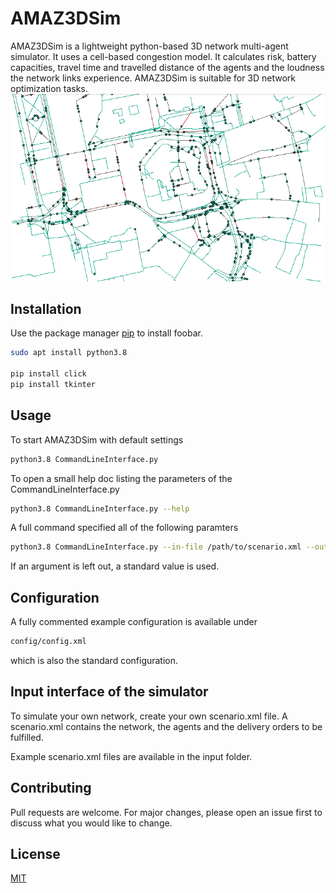 # AMAZ3DSim

AMAZ3DSim is a lightweight python-based 3D network multi-agent simulator. It uses a cell-based congestion model. It calculates risk, battery capacities, travel time and travelled distance of the agents and the loudness the network links experience. AMAZ3DSim is suitable for 3D network optimization tasks.
![AMAZ3DSim simulation of OSM Darmstadt scenario](https://github.com/danieldeer/gifs/blob/master/amaz3dsim-daniel-hirsch.gif)

## Installation

Use the package manager [pip](https://pip.pypa.io/en/stable/) to install foobar.

```bash
sudo apt install python3.8

pip install click
pip install tkinter
```


## Usage

To start AMAZ3DSim with default settings
```bash
python3.8 CommandLineInterface.py
```
To open a small help doc listing the parameters of the CommandLineInterface.py
```bash
python3.8 CommandLineInterface.py --help
```
A full command specified all of the following paramters
```bash
python3.8 CommandLineInterface.py --in-file /path/to/scenario.xml --out-file /path/to/output.xml --configfile /path/to/config.xml --random False
```

If an argument is left out, a standard value is used. 


## Configuration
A fully commented example configuration is available under
```bash
config/config.xml
```
which is also the standard configuration.

## Input interface of the simulator
To simulate your own network, create your own scenario.xml file. A scenario.xml contains the network, the agents and the delivery orders to be fulfilled.

Example scenario.xml files are available in the input folder.


## Contributing
Pull requests are welcome. For major changes, please open an issue first to discuss what you would like to change.

## License
[MIT](https://choosealicense.com/licenses/mit/)